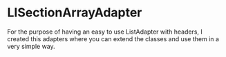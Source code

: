 # LISectionArrayAdapter
For the purpose of having an easy to use ListAdapter with headers, I created this adapters where you can extend the classes and use them in a very simple way.
